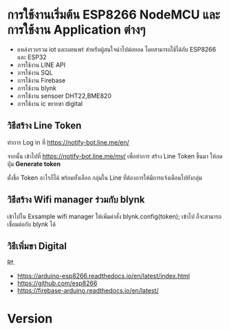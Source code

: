 การใช้งานเริ่มต้น ESP8266 NodeMCU และการใช้งาน Application ต่างๆ
============
  
- แหล่งรวบรวม iot และเผยแพร่ สำหรับผู้สนใจนำไปต่อยอด 
โดยสามารถใช้ได้กับ ESP8266 และ ESP32    
- การใช้งาน LINE API 
- การใช่งาน SQL 
- การใช้งาน Firebase 
- การใช้งาน blynk
- การใช้งาน sensoer DHT22,BME820
- การใช้งาน ic ขยายขา digital

วิธีสร้าง Line Token
---------------------------------------------
ทำการ Log in ที่ https://notify-bot.line.me/en/

จากนั้น เข้าไปที่ https://notify-bot.line.me/my/  เพื่อทำการ สร้าง Line Token ขึ้นมา
ให้กดปุ่ม **Generate token**

ตั้งชื่อ Token อะไรก็ได้
พร้อมทั้งเลือก กลุ่มใน Line ที่ต้องการให้มีการแจ้งเตือนไปยังกลุ่ม

วิธีสร้าง Wifi manager ร่วมกับ blynk
---------------------------------------------
เข้าไปใน Exsample wifi manager 
ให้เพิ่มคำสั่ง blynk.config(token); เข้าไป ก็จะสามารถเชื่อมต่อกับ blynk ได้

วิธีเพิ่มขา Digital
---------------------------------------------

Rf.
- https://arduino-esp8266.readthedocs.io/en/latest/index.html
- https://github.com/esp8266
- https://firebase-arduino.readthedocs.io/en/latest/

Version
=========


